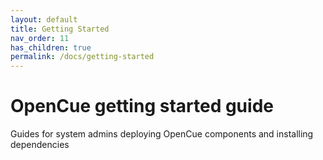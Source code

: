 ```yaml
---
layout: default
title: Getting Started
nav_order: 11
has_children: true
permalink: /docs/getting-started
---
```


# OpenCue getting started guide

Guides for system admins deploying OpenCue components and installing dependencies
